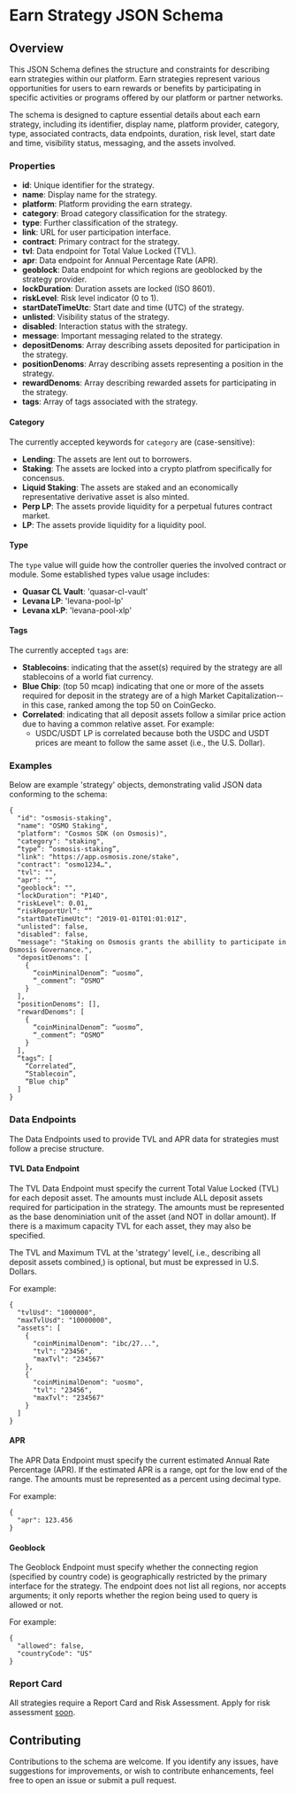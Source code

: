# Earn Strategy JSON Schema

## Overview

This JSON Schema defines the structure and constraints for describing earn strategies within our platform. Earn strategies represent various opportunities for users to earn rewards or benefits by participating in specific activities or programs offered by our platform or partner networks.

The schema is designed to capture essential details about each earn strategy, including its identifier, display name, platform provider, category, type, associated contracts, data endpoints, duration, risk level, start date and time, visibility status, messaging, and the assets involved.

### Properties

- **id**: Unique identifier for the strategy.
- **name**: Display name for the strategy.
- **platform**: Platform providing the earn strategy.
- **category**: Broad category classification for the strategy.
- **type**: Further classification of the strategy.
- **link**: URL for user participation interface.
- **contract**: Primary contract for the strategy.
- **tvl**: Data endpoint for Total Value Locked (TVL).
- **apr**: Data endpoint for Annual Percentage Rate (APR).
- **geoblock**: Data endpoint for which regions are geoblocked by the strategy provider.
- **lockDuration**: Duration assets are locked (ISO 8601).
- **riskLevel**: Risk level indicator (0 to 1).
- **startDateTimeUtc**: Start date and time (UTC) of the strategy.
- **unlisted**: Visibility status of the strategy.
- **disabled**: Interaction status with the strategy.
- **message**: Important messaging related to the strategy.
- **depositDenoms**: Array describing assets deposited for participation in the strategy.
- **positionDenoms**: Array describing assets representing a position in the strategy.
- **rewardDenoms**: Array describing rewarded assets for participating in the strategy.
- **tags**: Array of tags associated with the strategy.

#### Category 

The currently accepted keywords for `category` are (case-sensitive):
- **Lending**: The assets are lent out to borrowers. 
- **Staking**: The assets are locked into a crypto platfrom specifically for concensus.
- **Liquid Staking**: The assets are staked and an economically representative derivative asset is also minted. 
- **Perp LP**: The assets provide liquidity for a perpetual futures contract market.
- **LP**: The assets provide liquidity for a liquidity pool.

#### Type

The `type` value will guide how the controller queries the involved contract or module.
Some established types value usage includes:
- **Quasar CL Vault**: 'quasar-cl-vault'
- **Levana LP**: 'levana-pool-lp'
- **Levana xLP**: 'levana-pool-xlp'

#### Tags

The currently accepted `tags` are:
- **Stablecoins**: indicating that the asset(s) required by the strategy are all stablecoins of a world fiat currency.
- **Blue Chip**: (top 50 mcap) indicating that one or more of the assets required for deposit in the strategy are of a high Market Capitalization--in this case, ranked among the top 50 on CoinGecko.
- **Correlated**: indicating that all deposit assets follow a similar price action due to having a common relative asset. For example:
  - USDC/USDT LP is correlated because both the USDC and USDT prices are meant to follow the same asset (i.e., the U.S. Dollar).

### Examples

Below are example 'strategy' objects, demonstrating valid JSON data conforming to the schema:

```
{
  "id": "osmosis-staking",
  "name": "OSMO Staking",
  "platform": "Cosmos SDK (on Osmosis)",
  "category": "staking",
  “type”: “osmosis-staking”,
  "link": "https://app.osmosis.zone/stake",
  "contract": "osmo1234…",
  "tvl": "",
  "apr": "",
  "geoblock": "",
  "lockDuration": "P14D",
  "riskLevel": 0.01,
  “riskReportUrl”: “”
  "startDateTimeUtc": "2019-01-01T01:01:01Z",
  "unlisted": false,
  "disabled": false,
  "message": "Staking on Osmosis grants the abillity to participate in Osmosis Governance.",
  "depositDenoms": [
    {
      “coinMininalDenom”: “uosmo”,
      “_comment”: “OSMO”
    }
  ],
  "positionDenoms": [],
  "rewardDenoms": [
    {
      “coinMininalDenom”: “uosmo”,
      “_comment”: “OSMO”
    }
  ],
  “tags”: [
    “Correlated”,
    “Stablecoin”,
    “Blue chip”
  ]
}
```


### Data Endpoints

The Data Endpoints used to provide TVL and APR data for strategies must follow a precise structure.

#### TVL Data Endpoint

The TVL Data Endpoint must specify the current Total Value Locked (TVL) for each deposit asset.
The amounts must include ALL deposit assets required for participation in the strategy.
The amounts must be represented as the base denominiation unit of the asset (and NOT in dollar amount).
If there is a maximum capacity TVL for each asset, they may also be specified.

The TVL and Maximum TVL at the 'strategy' level(, i.e., describing all deposit assets combined,) is optional, but must be expressed in U.S. Dollars. 

For example:
```
{
  "tvlUsd": "1000000",
  "maxTvlUsd": "10000000",
  "assets": [
    {
      "coinMinimalDenom": "ibc/27...",
      "tvl": "23456",
      "maxTvl": "234567"
    },
    {
      "coinMinimalDenom": "uosmo",
      "tvl": "23456",
      "maxTvl": "234567"
    }
  ]
}
```

#### APR

The APR Data Endpoint must specify the current estimated Annual Rate Percentage (APR).
If the estimated APR is a range, opt for the low end of the range.
The amounts must be represented as a percent using decimal type.

For example:
```
{
  "apr": 123.456
}
```

#### Geoblock

The Geoblock Endpoint must specify whether the connecting region (specified by country code) is geographically restricted by the primary interface for the strategy.
The endpoint does not list all regions, nor accepts arguments; it only reports whether the region being used to query is allowed or not.

For example:
```
{
  "allowed": false,
  "countryCode": "US"
}
```

### Report Card

All strategies require a Report Card and Risk Assessment. Apply for risk assessment [soon](here).


## Contributing

Contributions to the schema are welcome. If you identify any issues, have suggestions for improvements, or wish to contribute enhancements, feel free to open an issue or submit a pull request.
